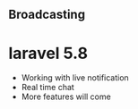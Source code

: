 ## Broadcasting

# laravel 5.8 
- Working with live notification
- Real time chat
- More features will come




